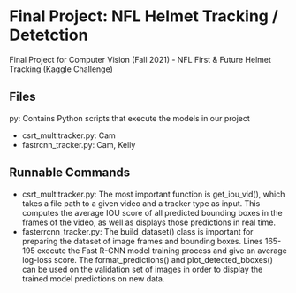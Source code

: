 # Final Project: NFL Helmet Tracking / Detetction
Final Project for Computer Vision (Fall 2021) - NFL First &amp; Future Helmet Tracking (Kaggle Challenge)

## Files
py: Contains Python scripts that execute the models in our project
- csrt_multitracker.py: Cam
- fastrcnn_tracker.py: Cam, Kelly

## Runnable Commands
- csrt_multitracker.py: The most important function is get_iou_vid(), which takes a file path to a given video and a tracker type as input. This computes the average IOU score of all predicted bounding boxes in the frames of the video, as well as displays those predictions in real time.
- fasterrcnn_tracker.py: The build_dataset() class is important for preparing the dataset of image frames and bounding boxes. Lines 165-195 execute the Fast R-CNN model training process and give an average log-loss score. The format_predictions() and plot_detected_bboxes() can be used on the validation set of images in order to display the trained model predictions on new data. 
